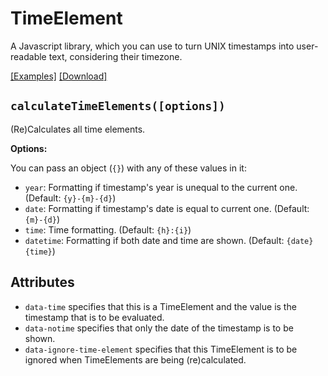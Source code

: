 # TimeElement

A Javascript library, which you can use to turn UNIX timestamps into user-readable text, considering their timezone.

[[Examples]](https://netducks.github.io/TimeElement/) [[Download]](https://raw.githubusercontent.com/netdexco/TimeElement/master/TimeElement.js)

## `calculateTimeElements([options])`

(Re)Calculates all time elements.

**Options:**

You can pass an object (`{}`) with any of these values in it:

- `year`: Formatting if timestamp's year is unequal to the current one. (Default: `{y}-{m}-{d}`)
- `date`: Formatting if timestamp's date is equal to current one. (Default: `{m}-{d}`)
- `time`: Time formatting. (Default: `{h}:{i}`)
- `datetime`: Formatting if both date and time are shown. (Default: `{date} {time}`)

## Attributes

- `data-time` specifies that this is a TimeElement and the value is the timestamp that is to be evaluated.
- `data-notime` specifies that only the date of the timestamp is to be shown.
- `data-ignore-time-element` specifies that this TimeElement is to be ignored when TimeElements are being (re)calculated.
